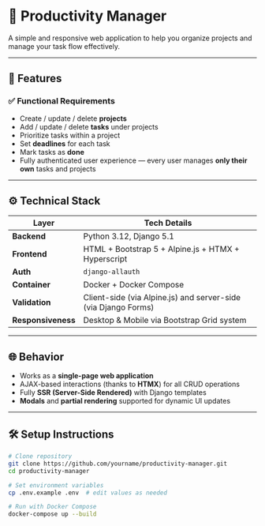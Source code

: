 # 🧠 Productivity Manager

A simple and responsive web application to help you organize projects and manage your task flow effectively.

---

## 🚀 Features

### ✅ Functional Requirements

- Create / update / delete **projects**
- Add / update / delete **tasks** under projects
- Prioritize tasks within a project
- Set **deadlines** for each task
- Mark tasks as **done**
- Fully authenticated user experience — every user manages **only their own** tasks and projects

---

## ⚙️ Technical Stack

| Layer            | Tech Details                                                                 |
|------------------|-------------------------------------------------------------------------------|
| **Backend**      | Python 3.12, Django 5.1                                                       |
| **Frontend**     | HTML + Bootstrap 5 + Alpine.js + HTMX + Hyperscript                          |
| **Auth**         | `django-allauth`                                                              |
| **Container**    | Docker + Docker Compose                                                       |
| **Validation**   | Client-side (via Alpine.js) and server-side (via Django Forms)                |
| **Responsiveness** | Desktop & Mobile via Bootstrap Grid system                                   |

---

## 🌐 Behavior

- Works as a **single-page web application**
- AJAX-based interactions (thanks to **HTMX**) for all CRUD operations
- Fully **SSR (Server-Side Rendered)** with Django templates
- **Modals** and **partial rendering** supported for dynamic UI updates

---

## 🛠️ Setup Instructions

```bash
# Clone repository
git clone https://github.com/yourname/productivity-manager.git
cd productivity-manager

# Set environment variables
cp .env.example .env  # edit values as needed

# Run with Docker Compose
docker-compose up --build
